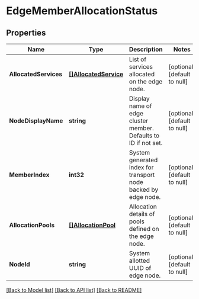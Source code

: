 # EdgeMemberAllocationStatus

## Properties
Name | Type | Description | Notes
------------ | ------------- | ------------- | -------------
**AllocatedServices** | [**[]AllocatedService**](AllocatedService.md) | List of services allocated on the edge node. | [optional] [default to null]
**NodeDisplayName** | **string** | Display name of edge cluster member. Defaults to ID if not set.  | [optional] [default to null]
**MemberIndex** | **int32** | System generated index for transport node backed by edge node.  | [optional] [default to null]
**AllocationPools** | [**[]AllocationPool**](AllocationPool.md) | Allocation details of pools defined on the edge node. | [optional] [default to null]
**NodeId** | **string** | System allotted UUID of edge node. | [optional] [default to null]

[[Back to Model list]](../README.md#documentation-for-models) [[Back to API list]](../README.md#documentation-for-api-endpoints) [[Back to README]](../README.md)

